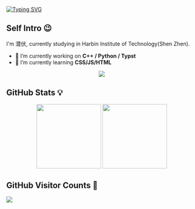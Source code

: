 <a href="https://git.io/typing-svg"><img src="https://readme-typing-svg.demolab.com?font=Fira+Code&pause=1000&random=false&width=435&lines=Hi+there+%F0%9F%91%8B" alt="Typing SVG" /></a>

## Self Intro 😉
I'm 潜伏, currently studying in Harbin Institute of Technology(Shen Zhen).
- 🔭 I’m currently working on **C++ / Python / Typst**
- 🌱 I’m currently learning **CSS/JS/HTML**

<p align="center">
  <a href="https://skillicons.dev">
    <img src="https://skillicons.dev/icons?i=cpp,py,md,vscode,neovim,arch,github,stackoverflow,ai,docker,rocket" />
  </a>
</p>

## GitHub Stats 💡

<div align="center">
<span>  </span>
<img height="170px" src="https://github-readme-stats.vercel.app/api?username=capoo-fan" /><span>  </span><img height="170px" src="https://github-readme-stats.vercel.app/api/top-langs/?username=capoo-fan&layout=compact" />
<span>  </span>
</div>


## GitHub Visitor Counts 🎉
<img src="https://count.getloli.com/get/@:capoo-fan?theme=rule34">

<!--
**capoo-fan/capoo-fan** is a ✨ _special_ ✨ repository because its `README.md` (this file) appears on your GitHub profile.

Here are some ideas to get you started:

- 🔭 I’m currently working on ...
- 🌱 I’m currently learning ...
- 👯 I’m looking to collaborate on ...
- 🤔 I’m looking for help with ...
- 💬 Ask me about ...
- 📫 How to reach me: ...

- 😄 Pronouns: ...
- ⚡ Fun fact: ...
-->
